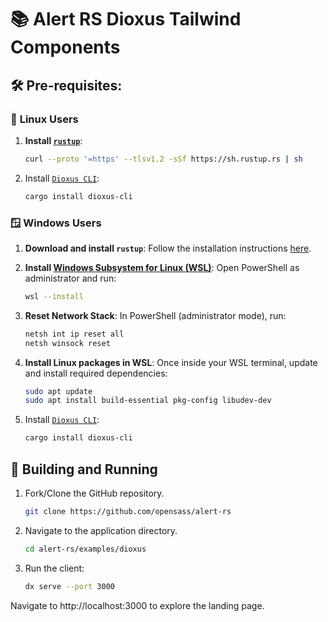 # 📚 Alert RS Dioxus Tailwind Components

## 🛠️ Pre-requisites:

### 🐧 **Linux Users**

1. **Install [`rustup`](https://www.rust-lang.org/tools/install)**:

   ```sh
   curl --proto '=https' --tlsv1.2 -sSf https://sh.rustup.rs | sh
   ```

1. Install [`Dioxus CLI`](https://dioxuslabs.com/learn/0.5/getting_started):

   ```sh
   cargo install dioxus-cli
   ```

### 🪟 **Windows Users**

1. **Download and install `rustup`**: Follow the installation instructions [here](https://www.rust-lang.org/tools/install).

1. **Install [Windows Subsystem for Linux (WSL)](https://learn.microsoft.com/en-us/windows/wsl/install)**: Open PowerShell as administrator and run:

   ```sh
   wsl --install
   ```

1. **Reset Network Stack**: In PowerShell (administrator mode), run:

   ```sh
   netsh int ip reset all
   netsh winsock reset
   ```

1. **Install Linux packages in WSL**: Once inside your WSL terminal, update and install required dependencies:

   ```sh
   sudo apt update
   sudo apt install build-essential pkg-config libudev-dev
   ```

1. Install [`Dioxus CLI`](https://dioxuslabs.com/learn/0.5/getting_started):

   ```sh
   cargo install dioxus-cli
   ```

## 🚀 Building and Running

1. Fork/Clone the GitHub repository.

   ```sh
   git clone https://github.com/opensass/alert-rs
   ```

1. Navigate to the application directory.

   ```sh
   cd alert-rs/examples/dioxus
   ```

1. Run the client:

   ```sh
   dx serve --port 3000
   ```

Navigate to http://localhost:3000 to explore the landing page.
